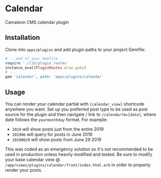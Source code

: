 # Calendar
Camaleon CMS calendar plugin

## Installation
Clone into `apps/plugins` and add plugin paths to your project Gemfile:
```ruby
# ...end of your Gemfile
require './lib/plugin_routes' 
instance_eval(PluginRoutes.draw_gems)
# ...
gem 'calendar', path: 'apps/plugins/calendar'
```

## Usage

You can render your calendar partial with `[calendar_view]` shortcode anywhere you want.
Set up you preferred post type to be used as post source for the plugin and then navigate / link to `/calendar?m=[date]`, where date follows the `yearmonthday` format. For example:

 - `2019` will show posts just from the entire 2019
 - `201906` will query for posts in June 2019
 - `20190629` will show posts from June 29 2019

This was coded as an emergency solution so it's not recommended to be used in production unless heavily modified and tested.
Be sure to modify your base calendar view @ `/app/views/plugins/calendar/front/index.html.erb` in order to properly render your posts.